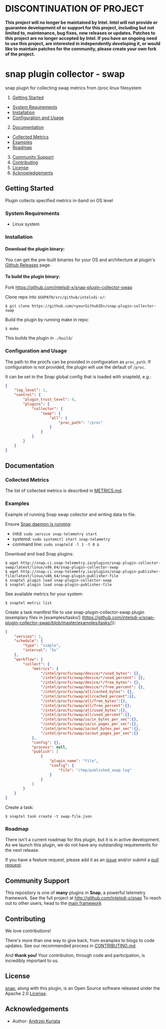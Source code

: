 
# DISCONTINUATION OF PROJECT 

**This project will no longer be maintained by Intel.  Intel will not provide or guarantee development of or support for this project, including but not limited to, maintenance, bug fixes, new releases or updates.  Patches to this project are no longer accepted by Intel. If you have an ongoing need to use this project, are interested in independently developing it, or would like to maintain patches for the community, please create your own fork of the project.**


# snap plugin collector - swap

snap plugin for collecting swap metrics from /proc linux filesystem

1. [Getting Started](#getting-started)
  * [System Requirements](#system-requirements)
  * [Installation](#installation)
  * [Configuration and Usage](#configuration-and-usage)
2. [Documentation](#documentation)
  * [Collected Metrics](#collected-metrics)
  * [Examples](#examples)
  * [Roadmap](#roadmap)
3. [Community Support](#community-support)
4. [Contributing](#contributing)
5. [License](#license)
6. [Acknowledgements](#acknowledgements)

## Getting Started

 Plugin collects specified metrics in-band on OS level

### System Requirements
 - Linux system

### Installation
#### Download the plugin binary:
You can get the pre-built binaries for your OS and architecture at plugin's [Github Releases](https://github.com/intelsdi-x/snap-plugin-collector-swap/releases) page.

#### To build the plugin binary:
Fork https://github.com/intelsdi-x/snap-plugin-collector-swap

Clone repo into `$GOPATH/src/github/intelsdi-x/`:
```
$ git clone https://github.com/<yourGithubID>/snap-plugin-collector-swap
```
Build the plugin by running make in repo:
```
$ make
```
This builds the plugin in `./build/`

### Configuration and Usage

The path to the procfs can be provided in configuration as `proc_path`. If configuration is not provided, the plugin will use the default of `/proc`.

It can be set in the Snap global config that is loaded with snapteld, e.g.:
```json
{
    "log_level": 1,
    "control": {
        "plugin_trust_level": 0,
        "plugins": {
            "collector": {
                "swap": {
                    "all": {
                        "proc_path": "/proc"
                    }
                }
            }
        }
    }
}
```
## Documentation

### Collected Metrics


The list of collected metrics is described in [METRICS.md](https://github.com/intelsdi-x/snap-plugin-collector-swap/blob/master/METRICS.md).

### Examples

Example of running Snap swap collector and writing data to file.

Ensure [Snap daemon is running](https://github.com/intelsdi-x/snap#running-snap):
* initd: `sudo service snap-telemetry start`
* systemd: `sudo systemctl start snap-telemetry`
* command line: `sudo snapteld -l 1 -t 0 &`

Download and load Snap plugins:
```
$ wget http://snap.ci.snap-telemetry.io/plugins/snap-plugin-collector-swap/latest/linux/x86_64/snap-plugin-collector-swap
$ wget http://snap.ci.snap-telemetry.io/plugins/snap-plugin-publisher-file/latest/linux/x86_64/snap-plugin-publisher-file
$ snaptel plugin load snap-plugin-collector-swap
$ snaptel plugin load snap-plugin-publisher-file
```

See available metrics for your system:
```
$ snaptel metric list
```

Create a task manifest file to use snap-plugin-collector-swap plugin (exemplary files in [examples/tasks/] (https://github.com/intelsdi-x/snap-plugin-collector-swap/blob/master/examples/tasks/)):
```json
{
    "version": 1,
    "schedule": {
        "type": "simple",
        "interval": "5s"
    },
    "workflow": {
        "collect": {
            "metrics": {
                "/intel/procfs/swap/device/*/used_bytes": {},
                "/intel/procfs/swap/device/*/used_percent": {},
                "/intel/procfs/swap/device/*/free_bytes": {},
                "/intel/procfs/swap/device/*/free_percent": {},
                "/intel/procfs/swap/all/cached_bytes": {},
                "/intel/procfs/swap/all/cached_percent":{},
                "/intel/procfs/swap/all/free_bytes":{},
                "/intel/procfs/swap/all/free_percent":{},
                "/intel/procfs/swap/all/used_bytes":{},
                "/intel/procfs/swap/all/used_percent":{},
                "/intel/procfs/swap/io/in_bytes_per_sec":{},
                "/intel/procfs/swap/io/in_pages_per_sec":{},
                "/intel/procfs/swap/io/out_bytes_per_sec":{},
                "/intel/procfs/swap/io/out_pages_per_sec":{}
            },
            "config": {},
            "process": null,
            "publish": [
                {
                    "plugin_name": "file",
                    "config": {
                        "file": "/tmp/published_swap.log"
                    }
                }
            ]
        }
    }
}
```
Create a task:
```
$ snaptel task create -t swap-file.json
```

### Roadmap
There isn't a current roadmap for this plugin, but it is in active development. As we launch this plugin, we do not have any outstanding requirements for the next release.

If you have a feature request, please add it as an [issue](https://github.com/intelsdi-x/snap-plugin-collector-swap/issues) and/or submit a [pull request](https://github.com/intelsdi-x/snap-plugin-collector-swap/pulls).

## Community Support
This repository is one of **many** plugins in **Snap**, a powerful telemetry framework. See the full project at http://github.com/intelsdi-x/snap To reach out to other users, head to the [main framework](https://github.com/intelsdi-x/snap#community-support)

## Contributing
We love contributions!

There's more than one way to give back, from examples to blogs to code updates. See our recommended process in [CONTRIBUTING.md](CONTRIBUTING.md).

And **thank you!** Your contribution, through code and participation, is incredibly important to us.

## License
[snap](http://github.com/intelsdi-x/snap), along with this plugin, is an Open Source software released under the Apache 2.0 [License](LICENSE).

## Acknowledgements

* Author: [Andrzej Kuriata](https://github.com/andrzej-k)
